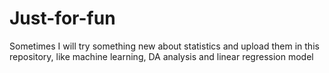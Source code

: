 # Just-for-fun
Sometimes I will try something new about statistics and upload them in this repository, like machine learning, DA analysis and linear regression model 
